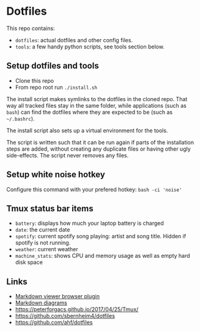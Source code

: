 
# Dotfiles

This repo contains:
* `dotfiles`: actual dotfiles and other config files.
* `tools`: a few handy python scripts, see tools section below.

## Setup dotfiles and tools
* Clone this repo
* From repo root run `./install.sh`

The install script makes symlinks to the dotfiles in the cloned repo. That way all tracked files stay in the same folder, while applications (such as `bash`) can find the dotfiles where they are expected to be (such as `~/.bashrc`).

The install script also sets up a virtual environment for the tools.

The script is written such that it can be run again if parts of the installation steps are added, without creating any duplicate files or having other ugly side-effects. The script never removes any files.

## Setup white noise hotkey
Configure this command with your prefered hotkey: `bash -ci 'noise'`

## Tmux status bar items
* `battery`: displays how much your laptop battery is charged
* `date`: the current date
* `spotify`: current spotify song playing: artist and song title. Hidden if spotify is not running.
* `weather`: current weather
* `machine_stats`: shows CPU and memory usage as well as empty hard disk space

## Links
- [Markdown viewer browser plugin](https://chrome.google.com/webstore/detail/markdown-viewer/ckkdlimhmcjmikdlpkmbgfkaikojcbjk?hl=en)
- [Markdown diagrams](https://mermaid-js.github.io/mermaid/#/)
- https://peterforgacs.github.io/2017/04/25/Tmux/
- https://github.com/sbernheim4/dotfiles
- https://github.com/ahf/dotfiles

